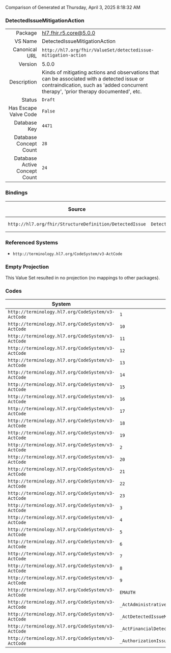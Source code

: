 Comparison of 
Generated at Thursday, April 3, 2025 8:18:32 AM

### DetectedIssueMitigationAction

|      |     |
| ---: | --- |
| Package | hl7.fhir.r5.core@5.0.0 |
| VS Name | DetectedIssueMitigationAction |
| Canonical URL | `http://hl7.org/fhir/ValueSet/detectedissue-mitigation-action` |
| Version | 5.0.0 |
| Description | Kinds of mitigating actions and observations that can be associated with a detected issue or contraindication, such as 'added concurrent therapy', 'prior therapy documented', etc. |
| Status | `Draft` |
| Has Escape Valve Code | `False` |
| Database Key | `4471` |
| Database Concept Count | `28` |
| Database Active Concept Count | `24` |
### Bindings

| Source | Element | Binding | Strength | Element Short |
| ------ | ------- | ------- | -------- | ------------- |
| `http://hl7.org/fhir/StructureDefinition/DetectedIssue` | `DetectedIssue.mitigation.action` | `http://hl7.org/fhir/ValueSet/detectedissue-mitigation-action` | `Preferred` | What mitigation? |

### Referenced Systems

* `http://terminology.hl7.org/CodeSystem/v3-ActCode`
### Empty Projection

This Value Set resulted in no projection (no mappings to other packages).

### Codes

| System | Code | Display |
| ------ | ---- | ------- |
| `http://terminology.hl7.org/CodeSystem/v3-ActCode` | `1` | Therapy Appropriate |
| `http://terminology.hl7.org/CodeSystem/v3-ActCode` | `10` | Provided Patient Education |
| `http://terminology.hl7.org/CodeSystem/v3-ActCode` | `11` | Added Concurrent Therapy |
| `http://terminology.hl7.org/CodeSystem/v3-ActCode` | `12` | Temporarily Suspended Concurrent Therapy |
| `http://terminology.hl7.org/CodeSystem/v3-ActCode` | `13` | Stopped Concurrent Therapy |
| `http://terminology.hl7.org/CodeSystem/v3-ActCode` | `14` | Supply Appropriate |
| `http://terminology.hl7.org/CodeSystem/v3-ActCode` | `15` | Replacement |
| `http://terminology.hl7.org/CodeSystem/v3-ActCode` | `16` | Vacation Supply |
| `http://terminology.hl7.org/CodeSystem/v3-ActCode` | `17` | Weekend Supply |
| `http://terminology.hl7.org/CodeSystem/v3-ActCode` | `18` | Leave of Absence |
| `http://terminology.hl7.org/CodeSystem/v3-ActCode` | `19` | Consulted Supplier |
| `http://terminology.hl7.org/CodeSystem/v3-ActCode` | `2` | Assessed Patient |
| `http://terminology.hl7.org/CodeSystem/v3-ActCode` | `20` | additional quantity on separate dispense |
| `http://terminology.hl7.org/CodeSystem/v3-ActCode` | `21` | authorization confirmed |
| `http://terminology.hl7.org/CodeSystem/v3-ActCode` | `22` | appropriate indication or diagnosis |
| `http://terminology.hl7.org/CodeSystem/v3-ActCode` | `23` | prior therapy documented |
| `http://terminology.hl7.org/CodeSystem/v3-ActCode` | `3` | Patient Explanation |
| `http://terminology.hl7.org/CodeSystem/v3-ActCode` | `4` | Consulted Other Source |
| `http://terminology.hl7.org/CodeSystem/v3-ActCode` | `5` | Consulted Prescriber |
| `http://terminology.hl7.org/CodeSystem/v3-ActCode` | `6` | Prescriber Declined Change |
| `http://terminology.hl7.org/CodeSystem/v3-ActCode` | `7` | Interacting Therapy No Longer Active/Planned |
| `http://terminology.hl7.org/CodeSystem/v3-ActCode` | `8` | Other Action Taken |
| `http://terminology.hl7.org/CodeSystem/v3-ActCode` | `9` | Instituted Ongoing Monitoring Program |
| `http://terminology.hl7.org/CodeSystem/v3-ActCode` | `EMAUTH` | emergency authorization override |
| `http://terminology.hl7.org/CodeSystem/v3-ActCode` | `_ActAdministrativeDetectedIssueManagementCode` | ActAdministrativeDetectedIssueManagementCode |
| `http://terminology.hl7.org/CodeSystem/v3-ActCode` | `_ActDetectedIssueManagementCode` | ActDetectedIssueManagementCode |
| `http://terminology.hl7.org/CodeSystem/v3-ActCode` | `_ActFinancialDetectedIssueManagementCode` | ActFinancialDetectedIssueManagementCode |
| `http://terminology.hl7.org/CodeSystem/v3-ActCode` | `_AuthorizationIssueManagementCode` | Authorization Issue Management Code |
